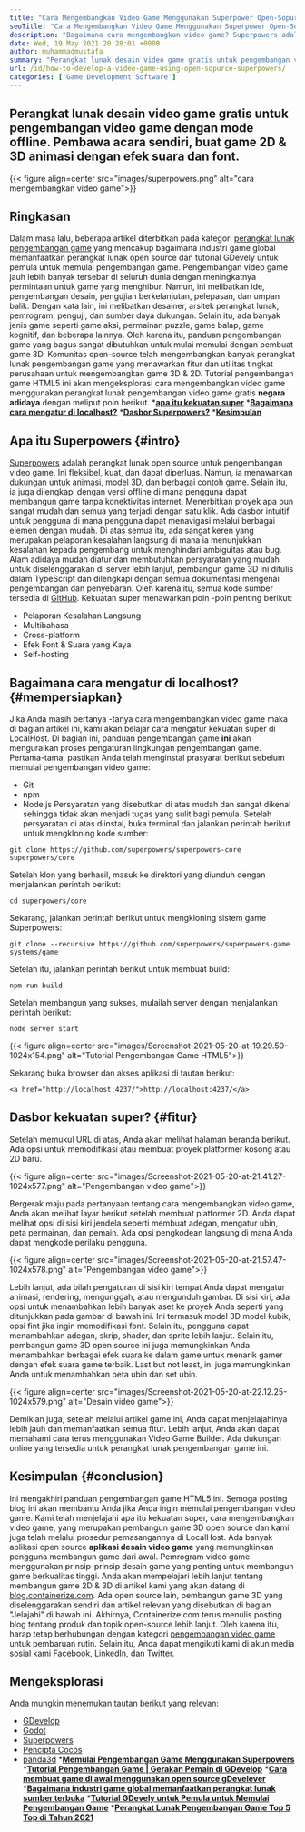 ```yaml
---
title: "Cara Mengembangkan Video Game Menggunakan Superpower Open-Sopurce" 
seoTitle: "Cara Mengembangkan Video Game Menggunakan Superpower Open-Sopurce" 
description: "Bagaimana cara mengembangkan video game? Superpowers adalah pengembangan game HTML5 open-source. Ini adalah lintas platform dan memungkinkan pengguna untuk membangun game 2D & 3D animasi." 
date: Wed, 19 May 2021 20:28:01 +0000
author: muhammadmustafa
summary: "Perangkat lunak desain video game gratis untuk pengembangan video game dengan mode offline. HOST sendiri, buat animasi 2D & amp; Game 3D dengan efek suara dan font." 
url: /id/how-to-develop-a-video-game-using-open-sopurce-superpowers/
categories: ['Game Development Software']
---
```


## Perangkat lunak desain video game gratis untuk pengembangan video game dengan mode offline. Pembawa acara sendiri, buat game 2D & 3D animasi dengan efek suara dan font.

{{< figure align=center src="images/superpowers.png" alt="cara mengembangkan video game">}}


## Ringkasan
Dalam masa lalu, beberapa artikel diterbitkan pada kategori [perangkat lunak pengembangan game][1] yang mencakup bagaimana industri game global memanfaatkan perangkat lunak open source dan tutorial GDevely untuk pemula untuk memulai pengembangan game. Pengembangan video game jauh lebih banyak tersebar di seluruh dunia dengan meningkatnya permintaan untuk game yang menghibur. Namun, ini melibatkan ide, pengembangan desain, pengujian berkelanjutan, pelepasan, dan umpan balik. Dengan kata lain, ini melibatkan desainer, arsitek perangkat lunak, pemrogram, penguji, dan sumber daya dukungan. Selain itu, ada banyak jenis game seperti game aksi, permainan puzzle, game balap, game kognitif, dan beberapa lainnya.
Oleh karena itu, panduan pengembangan game yang bagus sangat dibutuhkan untuk mulai memulai dengan pembuat game 3D. Komunitas open-source telah mengembangkan banyak perangkat lunak pengembangan game yang menawarkan fitur dan utilitas tingkat perusahaan untuk mengembangkan game 3D & 2D. Tutorial pengembangan game HTML5 ini akan mengeksplorasi cara mengembangkan video game menggunakan perangkat lunak pengembangan video game gratis **negara adidaya**  dengan meliput poin berikut.
  ***[apa itu kekuatan super][2]** 
  ***[Bagaimana cara mengatur di localhost?][3]** 
  ***[Dasbor Superpowers?][4]** 
  ***[Kesimpulan][5]** 

## Apa itu Superpowers   {#intro}
[Superpowers][6] adalah perangkat lunak open source untuk pengembangan video game. Ini fleksibel, kuat, dan dapat diperluas. Namun, ia menawarkan dukungan untuk animasi, model 3D, dan berbagai contoh game. Selain itu, ia juga dilengkapi dengan versi offline di mana pengguna dapat membangun game tanpa konektivitas internet. Menerbitkan proyek apa pun sangat mudah dan semua yang terjadi dengan satu klik. Ada dasbor intuitif untuk pengguna di mana pengguna dapat menavigasi melalui berbagai elemen dengan mudah. Di atas semua itu, ada sangat keren yang merupakan pelaporan kesalahan langsung di mana ia menunjukkan kesalahan kepada pengembang untuk menghindari ambiguitas atau bug. Alam adidaya mudah diatur dan membutuhkan persyaratan yang mudah untuk diselenggarakan di server lebih lanjut, pembangun game 3D ini ditulis dalam TypeScript dan dilengkapi dengan semua dokumentasi mengenai pengembangan dan penyebaran. Oleh karena itu, semua kode sumber tersedia di [GitHub][7].
Kekuatan super menawarkan poin -poin penting berikut:
  * Pelaporan Kesalahan Langsung
  * Multibahasa
  * Cross-platform
  * Efek Font & Suara yang Kaya
  * Self-hosting

## Bagaimana cara mengatur di localhost?   {#mempersiapkan}
Jika Anda masih bertanya -tanya cara mengembangkan video game maka di bagian artikel ini, kami akan belajar cara mengatur kekuatan super di LocalHost. Di bagian ini, panduan pengembangan game **ini**  akan menguraikan proses pengaturan lingkungan pengembangan game.
Pertama-tama, pastikan Anda telah menginstal prasyarat berikut sebelum memulai pengembangan video game:
  * Git
  * npm
  * Node.js
Persyaratan yang disebutkan di atas mudah dan sangat dikenal sehingga tidak akan menjadi tugas yang sulit bagi pemula. Setelah persyaratan di atas diinstal, buka terminal dan jalankan perintah berikut untuk mengkloning kode sumber:
```
git clone https://github.com/superpowers/superpowers-core superpowers/core
```
Setelah klon yang berhasil, masuk ke direktori yang diunduh dengan menjalankan perintah berikut:
```
cd superpowers/core
```
Sekarang, jalankan perintah berikut untuk mengkloning sistem game Superpowers:
```
git clone --recursive https://github.com/superpowers/superpowers-game systems/game
```
Setelah itu, jalankan perintah berikut untuk membuat build:
```
npm run build
```
Setelah membangun yang sukses, mulailah server dengan menjalankan perintah berikut:
```
node server start
```

{{< figure align=center src="images/Screenshot-2021-05-20-at-19.29.50-1024x154.png" alt="Tutorial Pengembangan Game HTML5">}}

Sekarang buka browser dan akses aplikasi di tautan berikut:
```
<a href="http://localhost:4237/">http://localhost:4237/</a>
```

## Dasbor kekuatan super?   {#fitur}
Setelah memukul URL di atas, Anda akan melihat halaman beranda berikut. Ada opsi untuk memodifikasi atau membuat proyek platformer kosong atau 2D baru.

{{< figure align=center src="images/Screenshot-2021-05-20-at-21.41.27-1024x577.png" alt="Pengembangan video game">}}

Bergerak maju pada pertanyaan tentang cara mengembangkan video game, Anda akan melihat layar berikut setelah membuat platformer 2D. Anda dapat melihat opsi di sisi kiri jendela seperti membuat adegan, mengatur ubin, peta permainan, dan pemain. Ada opsi pengkodean langsung di mana Anda dapat mengkode perilaku pengguna.

{{< figure align=center src="images/Screenshot-2021-05-20-at-21.57.47-1024x578.png" alt="Pengembangan video game">}}

Lebih lanjut, ada bilah pengaturan di sisi kiri tempat Anda dapat mengatur animasi, rendering, mengunggah, atau mengunduh gambar. Di sisi kiri, ada opsi untuk menambahkan lebih banyak aset ke proyek Anda seperti yang ditunjukkan pada gambar di bawah ini. Ini termasuk model 3D model kubik, opsi fint jika ingin memodifikasi font. Selain itu, pengguna dapat menambahkan adegan, skrip, shader, dan sprite lebih lanjut. Selain itu, pembangun game 3D open source ini juga memungkinkan Anda menambahkan berbagai efek suara ke dalam game untuk menarik gamer dengan efek suara game terbaik. Last but not least, ini juga memungkinkan Anda untuk menambahkan peta ubin dan set ubin.

{{< figure align=center src="images/Screenshot-2021-05-20-at-22.12.25-1024x579.png" alt="Desain video game">}}

Demikian juga, setelah melalui artikel game ini, Anda dapat menjelajahinya lebih jauh dan memanfaatkan semua fitur. Lebih lanjut, Anda akan dapat memahami cara terus menggunakan Video Game Builder. Ada dukungan online yang tersedia untuk perangkat lunak pengembangan game ini.

## **Kesimpulan** {#conclusion}
Ini mengakhiri panduan pengembangan game HTML5 ini. Semoga posting blog ini akan membantu Anda jika Anda ingin memulai pengembangan video game. Kami telah menjelajahi apa itu kekuatan super, cara mengembangkan video game, yang merupakan pembangun game 3D open source dan kami juga telah melalui prosedur pemasangannya di LocalHost. Ada banyak aplikasi open source **aplikasi desain video game**  yang memungkinkan pengguna membangun game dari awal. Pemrogram video game menggunakan prinsip-prinsip desain game yang penting untuk membangun game berkualitas tinggi. Anda akan mempelajari lebih lanjut tentang membangun game 2D & 3D di artikel kami yang akan datang di [blog.containerize.com][8]. Ada open source lain, pembangun game 3D yang diselenggarakan sendiri dan artikel relevan yang disebutkan di bagian "Jelajahi" di bawah ini.
Akhirnya, Containerize.com terus menulis posting blog tentang produk dan topik open-source lebih lanjut. Oleh karena itu, harap tetap berhubungan dengan kategori [pengembangan video game][9][][10] untuk pembaruan rutin. Selain itu, Anda dapat mengikuti kami di akun media sosial kami [Facebook][11], [LinkedIn][12], dan [Twitter][13].

## Mengeksplorasi
Anda mungkin menemukan tautan berikut yang relevan:
  * [][14][GDevelop][14]
  * [][14][Godot][15]
  * [][14][Superpowers][6]
  * [][14][Pencipta Cocos][16]
  * [][14][panda3d][17]
  ***[Memulai Pengembangan Game Menggunakan Superpowers][18]** 
  ***[Tutorial Pengembangan Game | Gerakan Pemain di GDevelop][19]** 
  *[**Cara membuat game di awal menggunakan open source gDevelever** ][20]
  ***[Bagaimana industri game global memanfaatkan perangkat lunak sumber terbuka][21]** 
  ***[Tutorial GDevely untuk Pemula untuk Memulai Pengembangan Game][22]** 
  *[**Perangkat Lunak Pengembangan Game Top 5 Top di Tahun 2021** ][23]

  
[1]: https://blog.containerize.com/category/game-development-software/
[2]: #intro
[3]: #setup
[4]: #features
[5]: #Conclusion
[6]: https://products.containerize.com/game-development-software/superpowers/
[7]: https://github.com/superpowers/superpowers-core
[8]: https://blog.containerize.com/
[9]: https://products.containerize.com/game-development-software/
[10]: https://products.containerize.com/business-intelligence/
[11]: https://web.facebook.com/containerize
[12]: https://www.linkedin.com/company/containerize/
[13]: https://twitter.com/containerize_co
[14]: https://products.containerize.com/game-development-software/gdevelop/
[15]: https://products.containerize.com/game-development-software/godot/
[16]: https://products.containerize.com/game-development-software/cocos-creator/
[17]: https://products.containerize.com/game-development-software/panda3d/
[18]: https://blog.containerize.com/game-development-software/superpowers-animation-getting-started-with-game-development/
[19]: https://blog.containerize.com/game-development-software/game-development-tutorial-player-movement-in-gdevelop/
[20]: https://blog.containerize.com/game-development-software/how-to-make-a-game-on-scratch-using-open-source-gdevelop/
[21]: https://blog.containerize.com/game-development-software/how-global-gaming-market-leveraging-open-source-software/
[22]: https://blog.containerize.com/game-development-software/game-development-tutorial-player-movement-in-gdevelop/
[23]: https://blog.containerize.com/game-development-software/top-5-free-game-development-software-in-the-year-2021/
